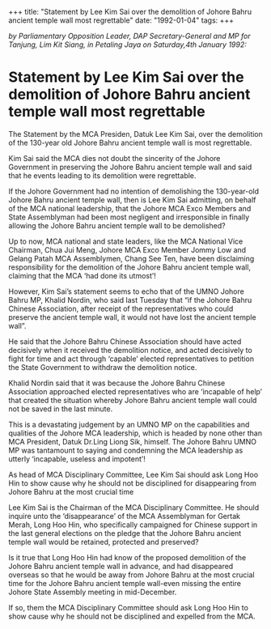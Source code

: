 +++ 
title: "Statement by Lee Kim Sai over the demolition of Johore Bahru ancient temple wall most regrettable"
date: "1992-01-04"
tags:
+++

_by Parliamentary Opposition Leader, DAP Secretary-General and MP for Tanjung, Lim Kit Siang, in Petaling Jaya on Saturday,4th January 1992:_

# Statement by Lee Kim Sai over the demolition of Johore Bahru ancient temple wall most regrettable

The Statement by the MCA Presiden, Datuk Lee Kim Sai, over the demolition of the 130-year old Johore Bahru ancient temple wall is most regrettable.</u>

Kim Sai said the MCA dies not doubt the sincerity of the Johore Government in preserving the Johore Bahru ancient temple wall and said that he events leading to its demolition were regrettable.

If the Johore Government had no intention of demolishing the 130-year-old Johore Bahru ancient temple wall, then is Lee Kim Sai admitting, on behalf of the MCA national leadership, that the Johore MCA Exco Members and State Assemblyman had been most negligent and irresponsible in finally allowing the Johore Bahru ancient temple wall to be demolished?

Up to now, MCA national and state leaders, like the MCA National Vice Chairman, Chua Jui Meng, Johore MCA Exco Member Jommy Low and Gelang Patah MCA Assemblymen, Chang See Ten, have been disclaiming responsibility for the demolition of the Johore Bahru ancient temple wall, claiming that the MCA ‘had done its utmost’!

However, Kim Sai’s statement seems to echo that of the UMNO Johore Bahru MP, Khalid Nordin, who said last Tuesday that “if the Johore Bahru Chinese Association, after receipt of the representatives who could preserve the ancient temple wall, it would not have lost the ancient temple wall”.

He said that the Johore Bahru Chinese Association should have acted decisively when it received the demolition notice, and acted decisively to fight for time and act through ‘capable’ elected representatives to petition the State Government to withdraw the demolition notice.

Khalid Nordin said that it was because the Johore Bahru Chinese Association approached elected representatives who are ‘incapable of help’ that created the situation whereby Johore Bahru ancient temple wall could not be saved in the last minute.

This is a devastating judgement by an UMNO MP on the capabilities and qualities of the Johore MCA leadership, which is headed by none other than MCA President, Datuk Dr.Ling Liong Sik, himself. The Johore Bahru UMNO MP was tantamount to saying and condemning the MCA leadership as utterly ‘incapable, useless and impotent’!

As head of MCA Disciplinary Committee, Lee Kim Sai should ask Long Hoo Hin to show cause why he should not be disciplined for disappearing from Johore Bahru at the most crucial time

Lee Kim Sai is the Chairman of the MCA Disciplinary Committee. He should inquire unto the ‘disappearance’ of the MCA Assemblyman for Gertak Merah, Long Hoo Hin, who specifically campaigned for Chinese support in the last general elections on the pledge that the Johore Bahru ancient temple wall would be retained, protected and preserved?

Is it true that Long Hoo Hin had know of the proposed demolition of the Johore Bahru ancient temple wall in advance, and had disappeared overseas so that he would be away from Johore Bahru at the most crucial time for the Johore Bahru ancient temple wall-even missing the entire Johore State Assembly meeting in mid-December.

If so, them the MCA Disciplinary Committee should ask Long Hoo Hin to show cause why he should not be disciplined and expelled from the MCA.
 
